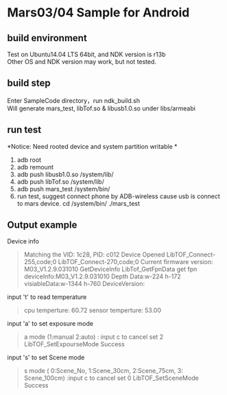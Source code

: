 # Mars03/04 Sample for Android

## build environment
Test on Ubuntu14.04 LTS 64bit, and NDK version is r13b   
Other OS and NDK version may work, but not tested.

## build step
Enter SampleCode directory，run ndk_build.sh  
Will generate mars_test, libTof.so & libusb1.0.so under libs/armeabi

## run test
*Notice: Need rooted device and system partition writable *
1. adb root  
2. adb remount  
3. adb push libusb1.0.so /system/lib/  
4. adb push libTof.so /system/lib/  
5. adb push mars_test /system/bin/  
6. run test, suggest connect phone by ADB-wireless cause usb is 
connect to mars device.
   cd /system/bin/
   ./mars_test
   
## Output example
Device info
>Matching the VID: 1c28, PID: c012
>Device Opened
>LibTOF_Connect-255,code;0
>LibTOF_Connect-270,code;0
>Current firmware version: M03_V1.2.9.031010
>GetDeviceInfo 
>LibTof_GetFpnData
>get fpn
>deviceInfo:M03_V1.2.9.031010
>Depth Data:w-224 h-172 
>visiableData:w-1344 h-760 
>DeviceVersion:

input 't' to read temperature
>cpu temperture: 60.72  sensor temperture: 53.00

input 'a' to set exposure mode
>a
>mode (1:manual 2:auto) :
>input c to cancel set
>2
>LibTOF_SetExpourseMode Success

input 's' to set Scene mode
>s
mode ( 0:Scene_No, 1:Scene_30cm, 2:Scene_75cm, 3: Scene_100cm)  :input c to cancel set
0
LibTOF_SetSceneMode Success

   